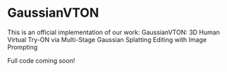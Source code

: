 # GaussianVTON

This is an official implementation of our work: GaussianVTON: 3D Human Virtual Try-ON via Multi-Stage Gaussian Splatting Editing with Image Prompting

Full code coming soon!
